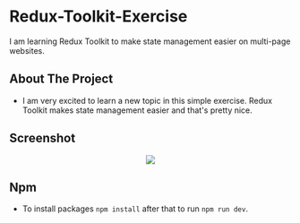 # Redux-Toolkit-Exercise
I am learning Redux Toolkit to make state management easier on multi-page websites.

## About The Project

* I am very excited to learn a new topic in this simple exercise. Redux Toolkit makes state management easier and that's pretty nice.
  
## Screenshot

<div align="center">
<img src="https://github.com/ysnhasan1/Redux-Toolkit-Exercise/assets/102024926/f26e13d8-899a-40c2-9859-25eb7ab7c0ff"><br />
</div>

## Npm
* To install packages `npm install` after that to run `npm run dev`.
